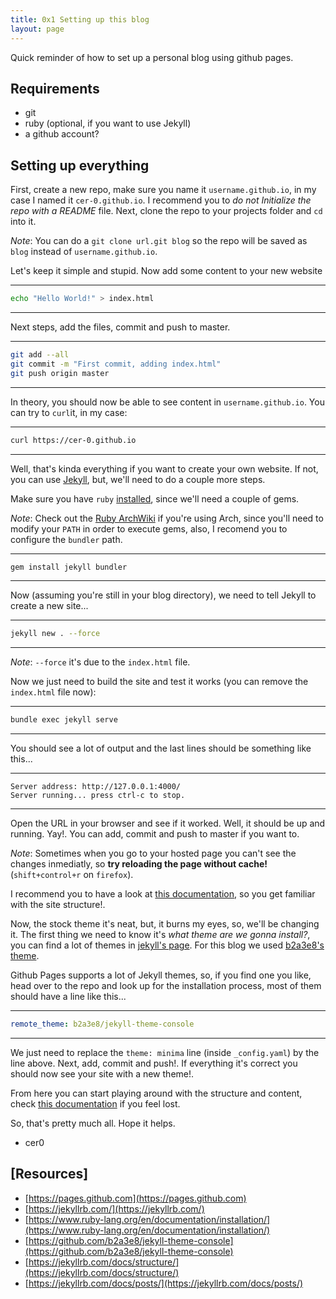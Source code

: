 ```yaml
---
title: 0x1 Setting up this blog
layout: page
---
```


Quick reminder of how to set up a personal blog using github pages.

## Requirements

- git
- ruby (optional, if you want to use Jekyll)
- a github account?

## Setting up everything

First, create a new repo, make sure you name it `username.github.io`, in my case I named it `cer-0.github.io`. I recommend you to _do not Initialize the repo with a README_ file. Next, clone the repo to your projects folder and `cd` into it.

_Note_: You can do a `git clone url.git blog` so the repo will be saved as `blog` instead of `username.github.io`.

Let's keep it simple and stupid. Now add some content to your new website

---
```sh
echo "Hello World!" > index.html
```
---

Next steps, add the files, commit and push to master.

---
```sh
git add --all
git commit -m "First commit, adding index.html"
git push origin master
```
---

In theory, you should now be able to see content in `username.github.io`. You can try to `curl`it, in my case:

---
```sh
curl https://cer-0.github.io
```
---

Well, that's kinda everything if you want to create your own website. If not, you can use [Jekyll](https://jekyllrb.com/), but, we'll need to do a couple more steps.

Make sure you have `ruby` [installed](https://www.ruby-lang.org/en/documentation/installation/), since we'll need a couple of gems.

_Note_: Check out the [Ruby ArchWiki](https://wiki.archlinux.org/index.php/Ruby) if you're using Arch, since you'll need to modify your `PATH` in order to execute gems, also, I recomend you to configure the `bundler` path.

---
```sh
gem install jekyll bundler
```
---

Now (assuming you're still in your blog directory), we need to tell Jekyll to create a new site...

---
```sh
jekyll new . --force
```
---

_Note_: `--force` it's due to the `index.html` file.

Now we just need to build the site and test it works (you can remove the `index.html` file now):

---
```sh
bundle exec jekyll serve
```
---

You should see a lot of output and the last lines should be something like this...

---
```
Server address: http://127.0.0.1:4000/
Server running... press ctrl-c to stop.
```
---

Open the URL in your browser and see if it worked. Well, it should be up and running. Yay!. You can add, commit and push to master if  you want to.

_Note_: Sometimes when you go to your hosted page you can't see the changes inmediatly, so __try reloading the page without cache!__ (`shift+control+r` on `firefox`).

I recommend you to have a look at [this documentation](https://jekyllrb.com/docs/structure/), so you get familiar with the site structure!.

Now, the stock theme it's neat, but, it burns my eyes, so, we'll be changing it. The first thing we need to know it's _what theme are we gonna install?_, you can find a lot of themes in [jekyll's page](https://jekyllrb.com/docs/themes/). For this blog we used [b2a3e8's theme](https://github.com/b2a3e8/jekyll-theme-console).

Github Pages supports a lot of Jekyll themes, so, if you find one you like, head over to the repo and look up for the installation process, most of them should have a line like this...

---
```yaml
remote_theme: b2a3e8/jekyll-theme-console
```
---

We just need to replace the `theme: minima` line (inside `_config.yaml`) by the line above. Next, add, commit and push!. If everything it's correct you should now see your site with a new theme!. 

From here you can start playing around with the structure and content, check [this documentation](https://jekyllrb.com/docs/posts/) if you feel lost.

So, that's pretty much all. Hope it helps.

- cer0

## [Resources]

- [https://pages.github.com](https://pages.github.com)
- [https://jekyllrb.com/](https://jekyllrb.com/)
- [https://www.ruby-lang.org/en/documentation/installation/](https://www.ruby-lang.org/en/documentation/installation/)
- [https://github.com/b2a3e8/jekyll-theme-console](https://github.com/b2a3e8/jekyll-theme-console)
- [https://jekyllrb.com/docs/structure/](https://jekyllrb.com/docs/structure/)
- [https://jekyllrb.com/docs/posts/](https://jekyllrb.com/docs/posts/)
